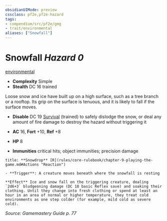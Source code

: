 ```yaml
---
obsidianUIMode: preview
cssclass: pf2e,pf2e-hazard
tags:
- compendium/src/pf2e/gmg
- trait/environmental
aliases: ["Snowfall"]
---
```

# Snowfall *Hazard 0*  
[environmental](environmental.md "Environmental Hazard Trait")  

- **Complexity** Simple
- **Stealth** DC 16 trained  

Loose snow and ice have built up on a high surface, such as a tree branch or a rooftop. Its grip on the surface is tenuous, and it is likely to fall if the surface moves.

- **Disable** DC 19 [Survival](skills.md#Survival) (trained) to safely dislodge the snow, or deal any amount of fire damage to destroy the hazard without triggering it  

- **AC** 16, **Fort** +10, **Ref** +8
- **HP** 8
- **Immunities** critical hits; object immunities; precision damage

```ad-embed-ability
title: **Snowdrop** [R](rules/core-rulebook/chapter-9-playing-the-game.md#Actions "Reaction")

- **Trigger**: A creature moves beneath where the snowfall is resting

**Effect** Ice and snow fall on the triggering creature, dealing `2d6+3` bludgeoning damage (DC 18 basic Reflex save) and soaking their clothing. Until they change into fresh clothing or spend at least an hour in an area of normal or higher temperature, they treat cold environments as one step colder (for example, mild cold as severe cold).
```

*Source: Gamemastery Guide p. 77*